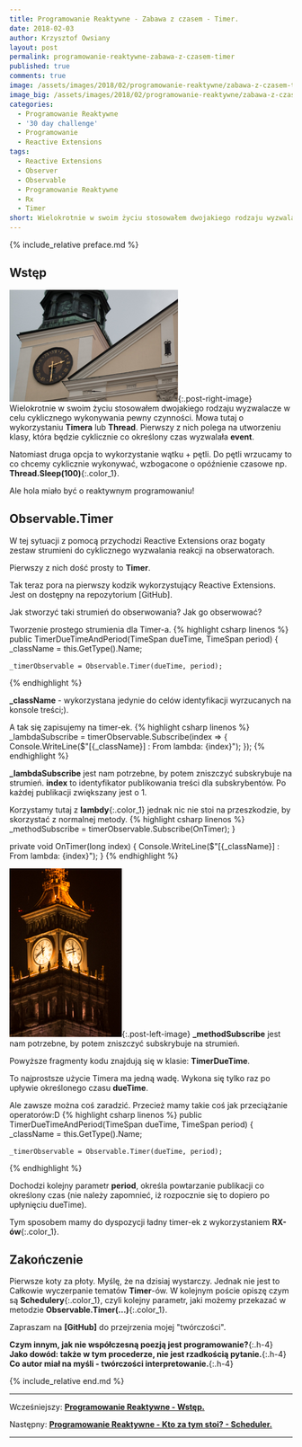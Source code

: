 ```yaml
---
title: Programowanie Reaktywne - Zabawa z czasem - Timer.
date: 2018-02-03
author: Krzysztof Owsiany
layout: post
permalink: programowanie-reaktywne-zabawa-z-czasem-timer
published: true
comments: true        
image: /assets/images/2018/02/programowanie-reaktywne/zabawa-z-czasem-timer/post.jpg
image_big: /assets/images/2018/02/programowanie-reaktywne/zabawa-z-czasem-timer/post-big.jpg
categories:
  - Programowanie Reaktywne
  - '30 day challenge'
  - Programowanie
  - Reactive Extensions
tags:
  - Reactive Extensions
  - Observer
  - Observable
  - Programowanie Reaktywne
  - Rx
  - Timer
short: Wielokrotnie w swoim życiu stosowałem dwojakiego rodzaju wyzwalacze w celu cyklicznego wykonywania pewny czynności. Mowa tutaj o wykorzystaniu Timera lub Thread. Pierwszy z nich polega na utworzeniu klasy, która będzie cyklicznie co określony czas wyzwalała event.
---
```

{% include_relative preface.md %}

## Wstęp
[![Reactive Extensions - Timer][post]][post-big]{:.post-right-image}
Wielokrotnie w swoim życiu stosowałem dwojakiego rodzaju wyzwalacze w celu cyklicznego wykonywania pewny czynności. 
Mowa tutaj o wykorzystaniu **Timera** lub **Thread**.
Pierwszy z nich polega na utworzeniu klasy, która będzie cyklicznie co określony czas wyzwalała **event**.

Natomiast druga opcja to wykorzystanie wątku + pętli. 
Do pętli wrzucamy to co chcemy cyklicznie wykonywać, wzbogacone o opóźnienie czasowe np. **Thread.Sleep(100)**{:.color_1}.

Ale hola miało być o reaktywnym programowaniu! 


## Observable.Timer
W tej sytuacji z pomocą przychodzi Reactive Extensions oraz bogaty zestaw strumieni do cyklicznego wyzwalania reakcji na obserwatorach.

Pierwszy z nich dość prosty to **Timer**.

Tak teraz pora na pierwszy kodzik wykorzystujący Reactive Extensions. Jest on dostępny na repozytorium [GitHub].

Jak stworzyć taki strumień do obserwowania? Jak go obserwować?

Tworzenie prostego strumienia dla Timer-a.
{% highlight csharp linenos %}
public TimerDueTimeAndPeriod(TimeSpan dueTime, TimeSpan period)
{
	_className = this.GetType().Name;

	_timerObservable = Observable.Timer(dueTime, period);
{% endhighlight %}

**_className** - wykorzystana jedynie do celów identyfikacji wyrzucanych na konsole treści;).

A tak się zapisujemy na timer-ek.
{% highlight csharp linenos %}
_lambdaSubscribe = timerObservable.Subscribe(index =>
{
    Console.WriteLine($"[{_className}] : From lambda: {index}");
});
{% endhighlight %}

**_lambdaSubscribe** jest nam potrzebne, by potem zniszczyć subskrybuje na strumień.
**index** to identyfikator publikowania treści dla subskrybentów. Po każdej publikacji zwiększany jest o 1.

Korzystamy tutaj z **lambdy**{:.color_1} jednak nic nie stoi na przeszkodzie, by skorzystać z normalnej metody.
{% highlight csharp linenos %}
    _methodSubscribe = timerObservable.Subscribe(OnTimer);
}

private void OnTimer(long index)
{
	Console.WriteLine($"[{_className}] : From lambda: {index}");
}
{% endhighlight %}

[![Reactive Extensions - Timer][image1]][image1-big]{:.post-left-image}
**_methodSubscribe** jest nam potrzebne, by potem zniszczyć subskrybuje na strumień.

Powyższe fragmenty kodu znajdują się w klasie: **TimerDueTime**.

To najprostsze użycie Timera ma jedną wadę. Wykona się tylko raz po upływie określonego czasu **dueTime**.

Ale zawsze można coś zaradzić. Przecież mamy takie coś jak przeciążanie operatorów:D
{% highlight csharp linenos %}
public TimerDueTimeAndPeriod(TimeSpan dueTime, TimeSpan period)
{
	_className = this.GetType().Name;

	_timerObservable = Observable.Timer(dueTime, period);
{% endhighlight %}

Dochodzi kolejny parametr **period**, określa powtarzanie publikacji co określony czas (nie należy zapomnieć, iż rozpocznie się to dopiero po upłynięciu dueTime).

Tym sposobem mamy do dyspozycji ładny timer-ek z wykorzystaniem **RX-ów**{:.color_1}.

## Zakończenie
Pierwsze koty za płoty. Myślę, że na dzisiaj wystarczy. Jednak nie jest to Całkowie wyczerpanie tematów **Timer**-ów. W kolejnym poście opiszę czym są **Schedulery**{:.color_1}, czyli kolejny parametr, jaki możemy przekazać w metodzie **Observable.Timer(...)**{:.color_1}.

Zapraszam na **[GitHub]** do przejrzenia mojej "twórczości".

**Czym innym, jak nie współczesną poezją jest programowanie?**{:.h-4}
**Jako dowód: także w tym procederze, nie jest rzadkością pytanie.**{:.h-4}
**Co autor miał na myśli - twórczości interpretowanie.**{:.h-4}

{% include_relative end.md %}

------
Wcześniejszy: **[Programowanie Reaktywne - Wstęp.][previous]**

Następny: **[Programowanie Reaktywne - Kto za tym stoi? - Scheduler.][next]**

------

[previous]: {{site.url}}/programowanie-reaktywne-wstep
[next]: {{site.url}}/programowanie-reaktywne-kto-za-tym-stoi-scheduler

[post]: /assets/images/2018/02/programowanie-reaktywne/zabawa-z-czasem-timer/post.jpg
[post-big]: /assets/images/2018/02/programowanie-reaktywne/zabawa-z-czasem-timer/post-big.jpg

[image1]: /assets/images/2018/02/programowanie-reaktywne/zabawa-z-czasem-timer/image1.jpg
[image1-big]: /assets/images/2018/02/programowanie-reaktywne/zabawa-z-czasem-timer/image1-big.jpg

[linq]: https://msdn.microsoft.com/en-us/library/bb308959.aspx
[ms]: http://microsoft.com
[Reactive Extensions]: https://msdn.microsoft.com/en-us/library/hh242985(v=vs.103).aspx